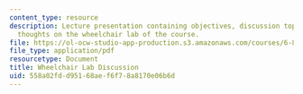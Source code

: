 ```yaml
---
content_type: resource
description: Lecture presentation containing objectives, discussion topics, and final
  thoughts on the wheelchair lab of the course.
file: https://ol-ocw-studio-app-production.s3.amazonaws.com/courses/6-811-principles-and-practice-of-assistive-technology-fall-2014/558a02fdd95168aef6f78a8170e06b6d_MIT6_811F14_Wheelchair.pdf
file_type: application/pdf
resourcetype: Document
title: Wheelchair Lab Discussion
uid: 558a02fd-d951-68ae-f6f7-8a8170e06b6d
---
```

